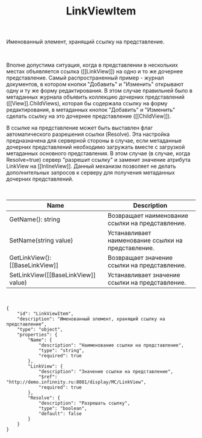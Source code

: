 ﻿---
layout: default
title: LinkViewItem
position: 
categories: 
tags: 
---

Именованный элемент, хранящий ссылку на представление.

   

Вполне допустима ситуация, когда в представлении в нескольких местах объявляется ссылка ([[LinkView]]) на одно и то же дочернее представление. Самый распространенный пример - журнал документов, в котором кнопки "Добавить" и "Изменить" открывают одну и ту же форму редактирования. В этом случае правильней было в метаданных журнала объявить коллекцию дочерних представлений ([[View]].ChildViews), которая бы содержала ссылку на форму редактирования, в метаданных кнопок "Добавить" и "Изменить" сделать ссылку на это дочернее представление ([[ChildView]]).

В ссылке на представление может быть выставлен флаг автоматического разрешения ссылки (Resolve). Эта настройка предназначена для серверной стороны в случае, если метаданные дочерних представлений необходимо загружать вместе с загрузкой метаданных основного представления. В этом случае (в случае, когда Resolve=true) сервер "разрешит ссылку" и заменит значение атрибута LinkView на [[InlineView]]. Данный механизм позволяет не делать дополнительных запросов к серверу для получения метаданных дочерних представлений.

      

|Name|Description|
|----|-----------|
|GetName(): string|Возвращает наименование ссылки на представление.|
|SetName(string value)|Устанавливает наименование ссылки на представление.|
|GetLinkView(): [[BaseLinkView]]|Возвращает значение ссылки на представление.|
|SetLinkView([[BaseLinkView]] value)|Устанавливает значение ссылки на представление.|

   

```
{
	"id": "LinkViewItem",
	"description": "Именованный элемент, хранящий ссылку на представление",
	"type": "object",
	"properties": {
		"Name": {
			"description": "Наименование ссылки на представление",
			"type": "string",
			"required": true
		},
		"LinkView": {
			"description": "Значение ссылки на представление",
			"$ref": "http://demo.infinnity.ru:8081/display/MC/LinkView",
			"required": true
		},
		"Resolve": {
			"description": "Разрешать ссылку",
			"type": "boolean",
			"default": false
        }
	}
}
```

 

 

